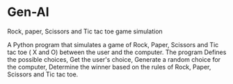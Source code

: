 # Gen-AI
Rock, paper, Scissors and Tic tac toe game simulation

A Python program that simulates a game of Rock, Paper, Scissors and Tic tac toe ( X and O) between the user and the computer. The program  Defines the possible choices, Get the user's choice, Generate a random choice for the computer, Determine the winner based on the rules of Rock, Paper, Scissors and Tic tac toe.
